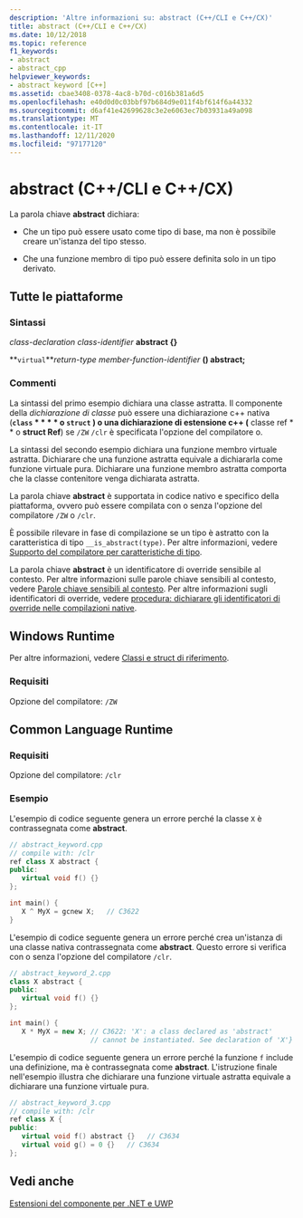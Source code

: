 ```yaml
---
description: 'Altre informazioni su: abstract (C++/CLI e C++/CX)'
title: abstract (C++/CLI e C++/CX)
ms.date: 10/12/2018
ms.topic: reference
f1_keywords:
- abstract
- abstract_cpp
helpviewer_keywords:
- abstract keyword [C++]
ms.assetid: cbae3408-0378-4ac8-b70d-c016b381a6d5
ms.openlocfilehash: e40d0d0c03bbf97b684d9e011f4bf614f6a44332
ms.sourcegitcommit: d6af41e42699628c3e2e6063ec7b03931a49a098
ms.translationtype: MT
ms.contentlocale: it-IT
ms.lasthandoff: 12/11/2020
ms.locfileid: "97177120"
---
```

# <a name="abstract--ccli-and-ccx"></a>abstract (C++/CLI e C++/CX)

La parola chiave **abstract** dichiara:

- Che un tipo può essere usato come tipo di base, ma non è possibile creare un'istanza del tipo stesso.

- Che una funzione membro di tipo può essere definita solo in un tipo derivato.

## <a name="all-platforms"></a>Tutte le piattaforme

### <a name="syntax"></a>Sintassi

*class-declaration* *class-identifier* **abstract {}**

**`virtual`***return-type* *member-function-identifier* **() abstract;**

### <a name="remarks"></a>Commenti

La sintassi del primo esempio dichiara una classe astratta. Il componente della *dichiarazione di classe* può essere una dichiarazione c++ nativa (**`class` * * * * o **`struct`** ) o una dichiarazione di estensione c++ (** classe ref * * o **struct Ref**) se `/ZW` `/clr` è specificata l'opzione del compilatore o.

La sintassi del secondo esempio dichiara una funzione membro virtuale astratta. Dichiarare che una funzione astratta equivale a dichiararla come funzione virtuale pura. Dichiarare una funzione membro astratta comporta che la classe contenitore venga dichiarata astratta.

La parola chiave **abstract** è supportata in codice nativo e specifico della piattaforma, ovvero può essere compilata con o senza l'opzione del compilatore `/ZW` o `/clr`.

È possibile rilevare in fase di compilazione se un tipo è astratto con la caratteristica di tipo `__is_abstract(type)`. Per altre informazioni, vedere [Supporto del compilatore per caratteristiche di tipo](compiler-support-for-type-traits-cpp-component-extensions.md).

La parola chiave **abstract** è un identificatore di override sensibile al contesto. Per altre informazioni sulle parole chiave sensibili al contesto, vedere [Parole chiave sensibili al contesto](context-sensitive-keywords-cpp-component-extensions.md). Per altre informazioni sugli identificatori di override, vedere [procedura: dichiarare gli identificatori di override nelle compilazioni native](../dotnet/how-to-declare-override-specifiers-in-native-compilations-cpp-cli.md).

## <a name="windows-runtime"></a>Windows Runtime

Per altre informazioni, vedere [Classi e struct di riferimento](../cppcx/ref-classes-and-structs-c-cx.md).

### <a name="requirements"></a>Requisiti

Opzione del compilatore: `/ZW`

## <a name="common-language-runtime"></a>Common Language Runtime

### <a name="requirements"></a>Requisiti

Opzione del compilatore: `/clr`

### <a name="examples"></a>Esempio

L'esempio di codice seguente genera un errore perché la classe `X` è contrassegnata come **abstract**.

```cpp
// abstract_keyword.cpp
// compile with: /clr
ref class X abstract {
public:
   virtual void f() {}
};

int main() {
   X ^ MyX = gcnew X;   // C3622
}
```

L'esempio di codice seguente genera un errore perché crea un'istanza di una classe nativa contrassegnata come **abstract**. Questo errore si verifica con o senza l'opzione del compilatore `/clr`.

```cpp
// abstract_keyword_2.cpp
class X abstract {
public:
   virtual void f() {}
};

int main() {
   X * MyX = new X; // C3622: 'X': a class declared as 'abstract'
                    // cannot be instantiated. See declaration of 'X'}
```

L'esempio di codice seguente genera un errore perché la funzione `f` include una definizione, ma è contrassegnata come **abstract**. L'istruzione finale nell'esempio illustra che dichiarare una funzione virtuale astratta equivale a dichiarare una funzione virtuale pura.

```cpp
// abstract_keyword_3.cpp
// compile with: /clr
ref class X {
public:
   virtual void f() abstract {}   // C3634
   virtual void g() = 0 {}   // C3634
};
```

## <a name="see-also"></a>Vedi anche

[Estensioni del componente per .NET e UWP](component-extensions-for-runtime-platforms.md)
